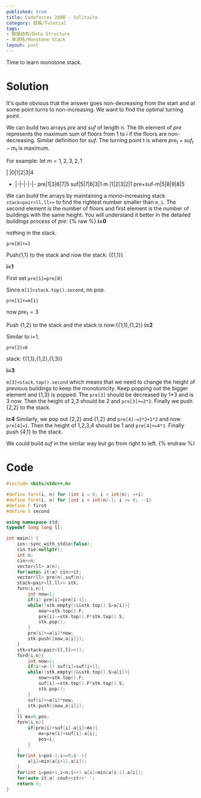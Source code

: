 ```yaml
---
published: true
title: Codeforces 208B - Solitaire
category: 题解/Tutorial
tags: 
- 数据结构/Data Structure
- 单调栈/Monotone Stack
layout: post
---
```

Time to learn monotone stack.
<!-- more -->

# Solution

It's quite obvious that the answer goes non-decreasing from the start and at some point turns to non-increasing. We want to find the optimal turning point.

We can build two arrays $pre$ and $suf$ of length n. The ith element of $pre$ represents the maximum sum of floors from 1 to i if the floors are non-decreasing. Similar definition for $suf$. The turning point t is where $pre_t+suf_t-m_t$ is maximum.

For example: let $m={1,2,3,2,1}$

|  |0|1|2|3|4 
-  |-|-|-|-|-
pre|1|3|6|7|5
suf|5|7|6|3|1
m  |1|2|3|2|1
pre+suf-m|5|8|9|8|5

We can build the arrays by maintaining a mono-increasing stack `stack<pair<ll,ll>>` to find the rightest number smaller than `m_i`. The second element is the number of floors and first element is the number of buildings with the same height. You will understand it better in the detailed  buildings process of $pre$:
{% raw %}
**i=0**

nothing in the stack.

`pre[0]+=1`

Push{1,1} to the stack and now the stack: {{1,1}}

**i=1**

First set `pre[1]=pre[0]`

Since `m[1]>stack.top().second`, no pop.

`pre[1]+=m[1]`

now $pre_1=3$

Push {1,2} to the stack and the stack is now:{{1,1},{1,2}}
**i=2**

Similar to i=1.

`pre[2]=6`

stack: {{1,1},{1,2},{1,3}}

**i=3**

`m[3]<stack.top().second` which means that we need to change the height of previous buildings to keep the monotonicity. Keep popping out the bigger element and {1,3} is popped. The `pre[3]` should be decreased by 1*3 and is 3 now. Then the height of 2,3 should be 2 and `pre[3]+=2*2`. Finally we push {2,2} to the stack.

**i=4** 
Similarly, we pop out {2,2} and {1,2} and `pre[4]-=2*2+1*2` and now `pre[4]=1`. Then the height of 1,2,3,4 should be 1 and `pre[4]+=4*1`. Finally push {4,1} to the stack.

We could build $suf$ in the similar way but go from right to left.
{% endraw %}
# Code
```cpp
#include <bits/stdc++.h>

#define forn(i, n) for (int i = 0; i < int(n); ++i)
#define ford(i, n) for (int i = int(n)-1; i >= 0; --i)
#define F first
#define S second

using namespace std;
typedef long long ll;

int main() {
	ios::sync_with_stdio(false);
	cin.tie(nullptr);
	int n;
	cin>>n;
	vector<ll> a(n);
	for(auto& it:a) cin>>it;
	vector<ll> pre(n),suf(n);
	stack<pair<ll,ll>> stk;
	forn(i,n){
		int now=1;
		if(i) pre[i]=pre[i-1];
		while(!stk.empty()&&stk.top().S>a[i]){
			now+=stk.top().F;
			pre[i]-=stk.top().F*stk.top().S;
			stk.pop();
		}
		pre[i]+=a[i]*now;
		stk.push({now,a[i]});
	}
	stk=stack<pair<ll,ll>>();
	ford(i,n){
		int now=1;
		if(i!=n-1) suf[i]=suf[i+1];
		while(!stk.empty()&&stk.top().S>a[i]){
			now+=stk.top().F;
			suf[i]-=stk.top().F*stk.top().S;
			stk.pop();
		}
		suf[i]+=a[i]*now;
		stk.push({now,a[i]});
	}
	ll mx=0,pos;
	forn(i,n){
		if(pre[i]+suf[i]-a[i]>mx){
			mx=pre[i]+suf[i]-a[i];
			pos=i;
		}
	}
	for(int i=pos-1;i>=0;i--){
		a[i]=min(a[i+1],a[i]);
	}
	for(int i=pos+1;i<n;i++) a[i]=min(a[i-1],a[i]);
	for(auto it:a) cout<<it<<' ';
	return 0;
}
```